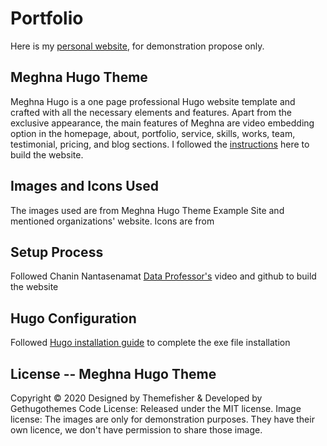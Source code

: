 # Portfolio
Here is my [personal website](https://anniehsuan.github.io/Portfolio/), for demonstration propose only.

## Meghna Hugo Theme
Meghna Hugo is a one page professional Hugo website template and crafted with all the necessary elements and features. Apart from the exclusive appearance, the main features of Meghna are video embedding option in the homepage, about, portfolio, service, skills, works, team, testimonial, pricing, and blog sections. I followed the [instructions](https://github.com/themefisher/meghna-hugo) here to build the website.
## Images and Icons Used
The images used are from Meghna Hugo Theme Example Site and mentioned organizations' website. Icons are from 
## Setup Process
Followed Chanin Nantasenamat [Data Professor's](https://github.com/dataprofessor) video and github to build the website
## Hugo Configuration 
Followed [Hugo installation guide](https://github.com/gohugoio/hugo) to complete the exe file installation




## License -- Meghna Hugo Theme
Copyright © 2020 Designed by Themefisher & Developed by Gethugothemes
Code License: Released under the MIT license.
Image license: The images are only for demonstration purposes. They have their own licence, we don't have permission to share those image.
